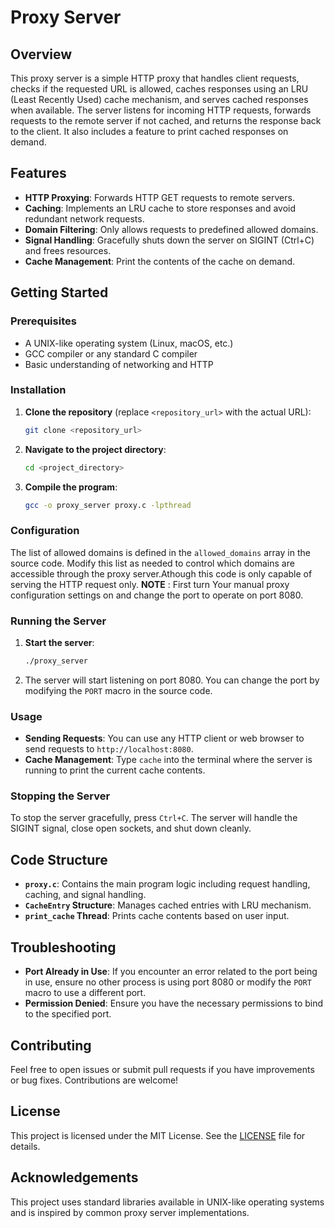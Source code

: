 # Proxy Server

## Overview

This proxy server is a simple HTTP proxy that handles client requests, checks if the requested URL is allowed, caches responses using an LRU (Least Recently Used) cache mechanism, and serves cached responses when available. The server listens for incoming HTTP requests, forwards requests to the remote server if not cached, and returns the response back to the client. It also includes a feature to print cached responses on demand.

## Features

- **HTTP Proxying**: Forwards HTTP GET requests to remote servers.
- **Caching**: Implements an LRU cache to store responses and avoid redundant network requests.
- **Domain Filtering**: Only allows requests to predefined allowed domains.
- **Signal Handling**: Gracefully shuts down the server on SIGINT (Ctrl+C) and frees resources.
- **Cache Management**: Print the contents of the cache on demand.

## Getting Started

### Prerequisites

- A UNIX-like operating system (Linux, macOS, etc.)
- GCC compiler or any standard C compiler
- Basic understanding of networking and HTTP

### Installation

1. **Clone the repository** (replace `<repository_url>` with the actual URL):
    ```sh
    git clone <repository_url>
    ```

2. **Navigate to the project directory**:
    ```sh
    cd <project_directory>
    ```

3. **Compile the program**:
    ```sh
    gcc -o proxy_server proxy.c -lpthread
    ```

### Configuration

The list of allowed domains is defined in the `allowed_domains` array in the source code. Modify this list as needed to control which domains are accessible through the proxy server.Athough this code is only capable of serving the HTTP request only. **NOTE** : First turn Your manual proxy configuration settings on and change the port to operate on port 8080. 

### Running the Server

1. **Start the server**:
    ```sh
    ./proxy_server
    ```

2. The server will start listening on port 8080. You can change the port by modifying the `PORT` macro in the source code.

### Usage

- **Sending Requests**: You can use any HTTP client or web browser to send requests to `http://localhost:8080`.
- **Cache Management**: Type `cache` into the terminal where the server is running to print the current cache contents.

### Stopping the Server

To stop the server gracefully, press `Ctrl+C`. The server will handle the SIGINT signal, close open sockets, and shut down cleanly.

## Code Structure

- **`proxy.c`**: Contains the main program logic including request handling, caching, and signal handling.
- **`CacheEntry` Structure**: Manages cached entries with LRU mechanism.
- **`print_cache` Thread**: Prints cache contents based on user input.

## Troubleshooting

- **Port Already in Use**: If you encounter an error related to the port being in use, ensure no other process is using port 8080 or modify the `PORT` macro to use a different port.
- **Permission Denied**: Ensure you have the necessary permissions to bind to the specified port.

## Contributing

Feel free to open issues or submit pull requests if you have improvements or bug fixes. Contributions are welcome!

## License

This project is licensed under the MIT License. See the [LICENSE](LICENSE) file for details.

## Acknowledgements

This project uses standard libraries available in UNIX-like operating systems and is inspired by common proxy server implementations.



